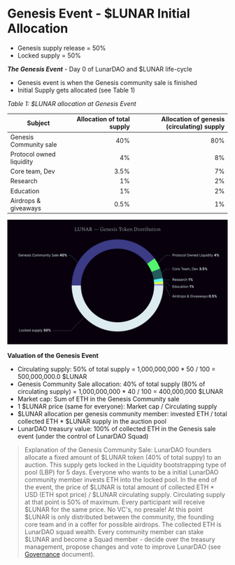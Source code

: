 # Genesis Event - $LUNAR Initial Allocation

* Genesis supply release = 50%
* Locked supply = 50%

***The Genesis Event*** - Day 0 of LunarDAO and $LUNAR life-cycle

* Genesis event is when the Genesis community sale is finished
* Initial Supply gets allocated (see Table 1)
	
*Table 1: $LUNAR allocation at Genesis Event*

| **Subject** | **Allocation of total supply** | **Allocation of genesis (circulating) supply** |
| --- | ---: | ---: |
| Genesis Community sale | 40% | 80% |
| Protocol owned liquidity | 4% | 8% |
| Core team, Dev | 3.5% | 7% |
| Research | 1% | 2% |
| Education | 1% | 2% |
| Airdrops & giveaways | 0.5% | 1% |

![Initial $LUNAR distribution](data/graphs/LUNAR_Genesis_Token_Distribution.png)

**Valuation of the Genesis Event**

- Circulating supply: 50% of total supply = 1,000,000,000 * 50 / 100 = 500,000,000.0 $LUNAR
- Genesis Community Sale allocation: 40% of total supply (80% of circulating supply) = 1,000,000,000 * 40 / 100 = 400,000,000 $LUNAR
- Market cap: Sum of ETH in the Genesis Community sale
- 1 $LUNAR price (same for everyone): Market cap / Circulating supply
- $LUNAR allocation per genesis community member: invested ETH / total collected ETH * $LUNAR supply in the auction pool
- LunarDAO treasury value: 100% of collected ETH in the Genesis sale event (under the control of LunarDAO Squad)

> Explanation of the Genesis Community Sale: LunarDAO founders allocate a fixed amount of $LUNAR token (40% of total suppy) to an auction. This supply gets locked in the Liquidity bootstrapping type of pool (LBP) for 5 days. Everyone who wants to be a initial LunarDAO community member invests ETH into the locked pool. In the end of the event, the price of $LUNAR is total amount of collected ETH * USD (ETH spot price) / $LUNAR circulating supply. Circulating supply at that point is 50% of maximum. Every participant will receive $LUNAR for the same price. No VC's, no presale! At this point $LUNAR is only distributed between the community, the founding core team and in a coffer for possible airdrops. The collected ETH is LunarDAO squad wealth. Every community member can stake $LUNAR and become a Squad member - decide over the treasury management, propose changes and vote to improve LunarDAO (see [Governance](./governance.md) document). 

